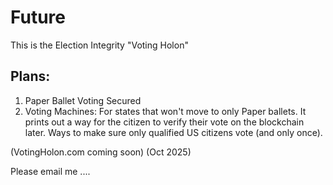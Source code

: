 # Future  

This is the Election Integrity "Voting Holon" 
## Plans:
1. Paper Ballet Voting Secured
1. Voting Machines: For states that won't move to only Paper ballets.  It prints out a way for the citizen to verify their vote on the blockchain later. Ways to make sure only qualified US citizens vote (and only once).


(VotingHolon.com coming soon)   (Oct 2025)

Please email me ....

